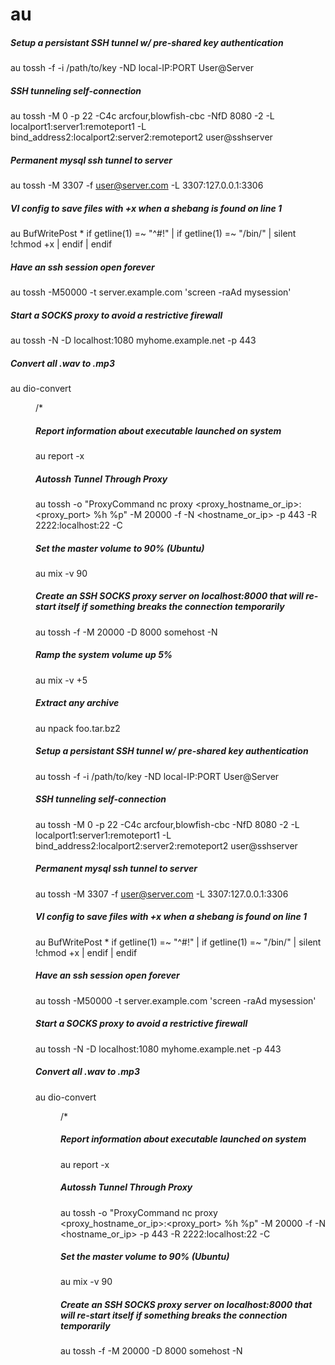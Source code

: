 # au

##### Setup a persistant SSH tunnel w/ pre-shared key authentication

   au tossh -f -i /path/to/key -ND local-IP:PORT User@Server

##### SSH tunneling self-connection

   au tossh -M 0 -p 22 -C4c arcfour,blowfish-cbc -NfD 8080 -2 -L localport1:server1:remoteport1 -L bind_address2:localport2:server2:remoteport2 user@sshserver

##### Permanent mysql ssh tunnel  to server

   au tossh -M 3307 -f user@server.com -L 3307:127.0.0.1:3306

##### VI config to save files with +x when a shebang is found on line 1

   au  BufWritePost * if getline(1) =~ "^#!" | if getline(1) =~ "/bin/" | silent !chmod +x <afile> | endif | endif

##### Have an ssh session open forever

   au tossh -M50000 -t server.example.com 'screen -raAd mysession'

##### Start a SOCKS proxy to avoid a restrictive firewall

   au tossh -N -D localhost:1080 myhome.example.net -p 443

##### Convert all .wav to .mp3

   au dio-convert <dir>/*

##### Report information about executable launched on system

   au report -x

##### Autossh Tunnel Through Proxy

   au tossh -o "ProxyCommand nc proxy <proxy_hostname_or_ip>:<proxy_port> %h %p" -M 20000 -f -N <hostname_or_ip> -p 443 -R 2222:localhost:22 -C

##### Set the master volume to 90% (Ubuntu)

   au mix -v 90

##### Create an SSH SOCKS proxy server on localhost:8000 that will re-start itself if something breaks the connection temporarily

   au tossh -f -M 20000 -D 8000 somehost -N

##### Ramp the system volume up 5%

   au mix -v +5

##### Extract any archive

   au npack foo.tar.bz2

##### Setup a persistant SSH tunnel w/ pre-shared key authentication

   au tossh -f -i /path/to/key -ND local-IP:PORT User@Server

##### SSH tunneling self-connection

   au tossh -M 0 -p 22 -C4c arcfour,blowfish-cbc -NfD 8080 -2 -L localport1:server1:remoteport1 -L bind_address2:localport2:server2:remoteport2 user@sshserver

##### Permanent mysql ssh tunnel  to server

   au tossh -M 3307 -f user@server.com -L 3307:127.0.0.1:3306

##### VI config to save files with +x when a shebang is found on line 1

   au  BufWritePost * if getline(1) =~ "^#!" | if getline(1) =~ "/bin/" | silent !chmod +x <afile> | endif | endif

##### Have an ssh session open forever

   au tossh -M50000 -t server.example.com 'screen -raAd mysession'

##### Start a SOCKS proxy to avoid a restrictive firewall

   au tossh -N -D localhost:1080 myhome.example.net -p 443

##### Convert all .wav to .mp3

   au dio-convert <dir>/*

##### Report information about executable launched on system

   au report -x

##### Autossh Tunnel Through Proxy

   au tossh -o "ProxyCommand nc proxy <proxy_hostname_or_ip>:<proxy_port> %h %p" -M 20000 -f -N <hostname_or_ip> -p 443 -R 2222:localhost:22 -C

##### Set the master volume to 90% (Ubuntu)

   au mix -v 90

##### Create an SSH SOCKS proxy server on localhost:8000 that will re-start itself if something breaks the connection temporarily

   au tossh -f -M 20000 -D 8000 somehost -N
